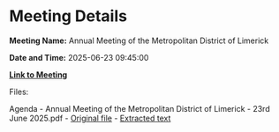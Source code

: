# Meeting Details

**Meeting Name:** Annual Meeting of the Metropolitan District of Limerick

**Date and Time:** 2025-06-23 09:45:00

**[Link to Meeting](https://www.limerick.ie/council/whats-on/annual-meeting-of-the-metropolitan-district-of-limerick-1)**

Files: 

Agenda - Annual Meeting of the Metropolitan District of Limerick - 23rd June 2025.pdf - [Original file](https://www.limerick.ie/sites/default/files/media/documents/2025-06/agenda-annual-meeting-of-metropolitan-district-of-limerick-23rd-june-2025.pdf) - [Extracted text](./Agenda%20-%20Annual%20Meeting%20of%20the%20Metropolitan%20District%20of%20Limerick%20-%2023rd%20June%202025.md)

